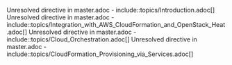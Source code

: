 Unresolved directive in master.adoc -
include::topics/Introduction.adoc\[\] Unresolved directive in
master.adoc -
include::topics/Integration\_with\_AWS\_CloudFormation\_and\_OpenStack\_Heat.adoc\[\]
Unresolved directive in master.adoc -
include::topics/Cloud\_Orchestration.adoc\[\] Unresolved directive in
master.adoc -
include::topics/CloudFormation\_Provisioning\_via\_Services.adoc\[\]

